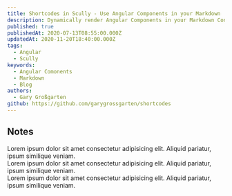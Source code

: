 ```yaml
---
title: Shortcodes in Scully - Use Angular Components in your Markdown
description: Dynamically render Angular Components in your Markdown Content
published: true
publishedAt: 2020-07-13T08:55:00.000Z
updatedAt: 2020-11-20T18:40:00.000Z
tags:
  - Angular
  - Scully
keywords:
  - Angular Comonents
  - Markdown
  - Blog
authors:
  - Gary Großgarten
github: https://github.com/garygrossgarten/shortcodes
---
```



## Notes 

<div shortcode="note" title="Info Note">  Lorem ipsum dolor sit amet consectetur adipisicing elit. Aliquid pariatur, ipsum similique veniam.
</div>

<div shortcode="note" type="success" title="Success Note">  Lorem ipsum dolor sit amet consectetur adipisicing elit. Aliquid pariatur, ipsum similique veniam.
</div>

<div shortcode="note" type="warn" title="Warn Note">  Lorem ipsum dolor sit amet consectetur adipisicing elit. Aliquid pariatur, ipsum similique veniam.
</div>
